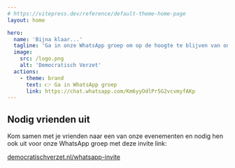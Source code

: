 ```yaml
---
# https://vitepress.dev/reference/default-theme-home-page
layout: home

hero:
  name: 'Bijna klaar...'
  tagline: 'Ga in onze WhatsApp groep om op de hoogte te blijven van onze evenementen:'
  image:
    src: /logo.png
    alt: 'Democratisch Verzet'
  actions:
    - theme: brand
      text: 👉 Ga in WhatsApp groep
      link: https://chat.whatsapp.com/Km6yyOdlPr5G2vcvmyfAKp
---
```


## Nodig vrienden uit

Kom samen met je vrienden naar een van onze evenementen en nodig hen ook uit voor onze WhatsApp groep met deze invite link:

[democratischverzet.nl/whatsapp-invite](https://democratischverzet.nl/whatsapp-invite)
